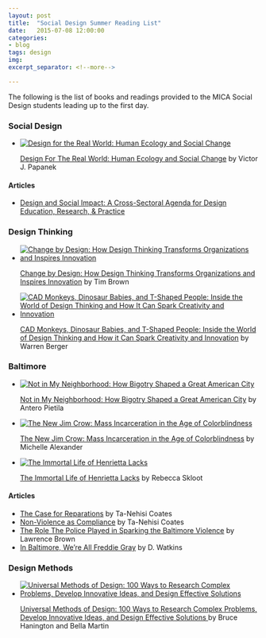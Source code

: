 ```yaml
---
layout: post
title:  "Social Design Summer Reading List"
date:   2015-07-08 12:00:00
categories:
- blog
tags: design
img:  
excerpt_separator: <!--more-->

---
```


<p>The following is the list of books and readings provided to the MICA Social Design students leading up to the first day.</p>

<h3>Social Design</h3>

<ul class="clearfix">
<li>
<a class="book-jacket" href="https://www.goodreads.com/book/show/190560.Design_for_the_Real_World?utm_medium=api&amp;utm_source=blog_book"><img alt="Design for the Real World: Human Ecology and Social Change" src="https://d.gr-assets.com/books/1296813175m/190560.jpg" /></a>

<a href="https://www.goodreads.com/book/show/190560.Design_for_the_Real_World" target="_blank">Design For The Real World: Human Ecology and Social Change</a>
by Victor J. Papanek 
</li>
</ul>

<!--more-->

<h4>Articles</h4>
<ul class="clearfix">
<li>
<a href="http://arts.gov/sites/default/files/Design-and-Social-Impact.pdf" target="_blank">Design and Social Impact: A Cross-Sectoral Agenda for Design Education, Research, & Practice</a>
</li>
</ul>

<h3>Design Thinking</h3>
<ul class="clearfix">
<li>
<a class="book-jacket" href="https://www.goodreads.com/book/show/6671664-change-by-design?utm_medium=api&amp;utm_source=blog_book"><img alt="Change by Design: How Design Thinking Transforms Organizations and Inspires Innovation" src="https://d.gr-assets.com/books/1348453734m/6671664.jpg" /></a>

<a href="https://www.goodreads.com/book/show/6671664-change-by-design" target="_blank">Change by Design: How Design Thinking Transforms Organizations and Inspires Innovation</a>
by Tim Brown 
</li>
<li>
<a class="book-jacket" href="https://www.goodreads.com/book/show/9259048-cad-monkeys-dinosaur-babies-and-t-shaped-people?utm_medium=api&amp;utm_source=blog_book"><img alt="CAD Monkeys, Dinosaur Babies, and T-Shaped People: Inside the World of Design Thinking and How It Can Spark Creativity and Innovation" src="https://d.gr-assets.com/books/1348779430m/9259048.jpg" /></a>

<a href="https://www.goodreads.com/book/show/9259048-cad-monkeys-dinosaur-babies-and-t-shaped-people" target="_blank">CAD Monkeys, Dinosaur Babies, and T-Shaped People: Inside the World of Design Thinking and How it Can Spark Creativity and Innovation</a>
by Warren Berger
</li>
</ul>

<h3>Baltimore</h3>
<ul class="clearfix">
<li>
<a class="book-jacket" href="https://www.goodreads.com/book/show/7489945-not-in-my-neighborhood?utm_medium=api&amp;utm_source=blog_book"><img alt="Not in My Neighborhood: How Bigotry Shaped a Great American City" src="https://d.gr-assets.com/books/1348841142m/7489945.jpg" /></a>

<a href="https://www.goodreads.com/book/show/7489945-not-in-my-neighborhood" target="_blank">Not in My Neighborhood: How Bigotry Shaped a Great American City</a> 
by Antero Pietila 
</li>
<li>
<a class="book-jacket" href="https://www.goodreads.com/book/show/6792458-the-new-jim-crow?utm_medium=api&amp;utm_source=blog_book"><img alt="The New Jim Crow: Mass Incarceration in the Age of Colorblindness" src="https://d.gr-assets.com/books/1328751532m/6792458.jpg" /></a>

<a href="https://www.goodreads.com/book/show/6792458-the-new-jim-crow" target="_blank">The New Jim Crow: Mass Incarceration in the Age of Colorblindness</a>
by Michelle Alexander 
</li>
<li>
<a class="book-jacket" href="https://www.goodreads.com/book/show/6493208-the-immortal-life-of-henrietta-lacks?utm_medium=api&amp;utm_source=blog_book"><img alt="The Immortal Life of Henrietta Lacks" src="https://d.gr-assets.com/books/1327878144m/6493208.jpg" /></a>

<a href="https://www.goodreads.com/book/show/6493208-the-immortal-life-of-henrietta-lacks" target="_blank">The Immortal Life of Henrietta Lacks</a>
by Rebecca Skloot 
</li>
</ul>
<h4>Articles</h4>
<ul class="clearfix">
<li>
<a href="http://www.theatlantic.com/features/archive/2014/05/the-case-for-reparations/361631/" target="_blank">The Case for Reparations</a> by Ta-Nehisi Coates
</li>
<li>
<a href="http://www.theatlantic.com/politics/archive/2015/04/nonviolence-as-compliance/391640/?utm_source=SFTwitter&mc_cid=8d168b6833&mc_eid=032be824aa" target="_blank">Non-Violence as Compliance</a> by Ta-Nehisi Coates
</li>
<li>
<a href="http://talkingpointsmemo.com/cafe/the-role-the-police-played-in-sparking-the-baltimore-violence?mc_cid=8d168b6833&mc_eid=032be824aa" target="_blank">The Role The Police Played in Sparking the Baltimore Violence</a> by Lawrence Brown
</li>
<li>
<a href="http://www.nytimes.com/2015/04/29/opinion/in-baltimore-were-all-freddie-gray.html?_r=3" target="_blank">In Baltimore, We’re All Freddie Gray</a> by D. Watkins
</li>
</ul>
<h3>Design Methods</h3>

<ul class="clearfix">
<li>
<a class="book-jacket" href="https://www.goodreads.com/book/show/11698359-universal-methods-of-design?utm_medium=api&amp;utm_source=blog_book"><img alt="Universal Methods of Design: 100 Ways to Research Complex Problems, Develop Innovative Ideas, and Design Effective Solutions" src="https://d.gr-assets.com/books/1344683703m/11698359.jpg" /></a>

<a href="https://www.goodreads.com/book/show/11698359-universal-methods-of-design" target="_blank">Universal Methods of Design: 100 Ways to Research Complex Problems, Develop Innovative Ideas, and Design Effective Solutions 
</a>by Bruce Hanington and Bella Martin 
</li>
</ul>